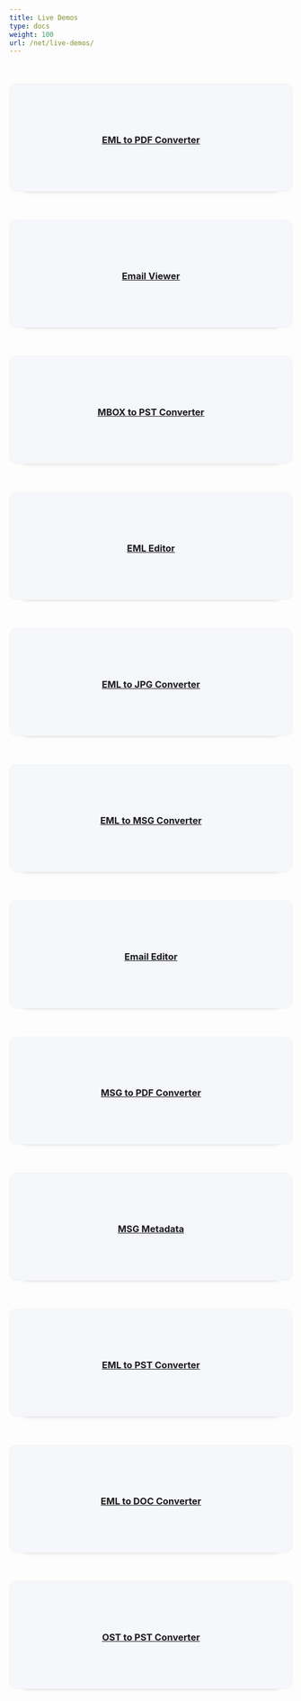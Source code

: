 ```yaml
---
title: Live Demos
type: docs
weight: 100
url: /net/live-demos/
---
```


<div class="row">
<div class="col-md-3 tc">
<a href="https://products.aspose.app/email/conversion/eml-to-pdf">
<div class="democard">
<h3 style="text-align: center">
EML to PDF Converter
</h3>
</div>
</a>
</div>

<div class="col-md-3 tc">
<a href="https://products.aspose.app/email/viewer">
<div class="democard">
<h3 style="text-align: center">
Email Viewer
</h3>
</div>
</a>
</div>

<div class="col-md-3 tc">
<a href="https://products.aspose.app/email/conversion/mbox-to-pst">
<div class="democard">
<h3 style="text-align: center">
MBOX to PST Converter
</h3>
</div>
</a>
</div>

<div class="col-md-3 tc">
<a href="https://products.aspose.app/email/editor/eml">
<div class="democard">
<h3 style="text-align: center">
EML Editor
</h3>
</div>
</a>
</div>
</div>

<div class="row">

<div class="col-md-3 tc">
<a href="https://products.aspose.app/email/conversion/eml-to-jpg">
<div class="democard">
<h3 style="text-align: center">
EML to JPG Converter
</h3>
</div>
</a>
</div>

<div class="col-md-3 tc">
<a href="https://products.aspose.app/email/conversion/eml-to-msg">
<div class="democard">
<h3 style="text-align: center">
EML to MSG Converter
</h3>
</div>
</a>
</div>

<div class="col-md-3 tc">
<a href="https://products.aspose.app/email/editor">
<div class="democard">
<h3 style="text-align: center">
Email Editor
</h3>
</div>
</a>
</div>

<div class="col-md-3 tc">
<a href="https://products.aspose.app/email/conversion/msg-to-pdf">
<div class="democard">
<h3 style="text-align: center">
MSG to PDF Converter
</h3>
</div>
</a>
</div>

</div>

<div class="row">

<div class="col-md-3 tc">
<a href="https://products.aspose.app/email/metadata/msg">
<div class="democard">
<h3 style="text-align: center">
MSG Metadata
</h3>
</div>
</a>
</div>

<div class="col-md-3 tc">
<a href="https://products.aspose.app/email/conversion/eml-to-pst">
<div class="democard">
<h3 style="text-align: center">
EML to PST Converter
</h3>
</div>
</a>
</div>

<div class="col-md-3 tc">
<a href="https://products.aspose.app/email/conversion/eml-to-doc">
<div class="democard">
<h3 style="text-align: center">
EML to DOC Converter
</h3>
</div>
</a>
</div>

<div class="col-md-3 tc">
<a href="https://products.aspose.app/email/conversion/ost-to-pst">
<div class="democard">
<h3 style="text-align: center">
OST to PST Converter
</h3>
</div>
</a>
</div>

</div>





<style>
.democard {
    padding: 20px;
    background: #f5f7fb;
    border-radius: 12px;
    min-height: 150px;
    display: flex;
    align-items: center;
    justify-content: center;
    flex-flow: column;
    box-shadow: 0 20px 10px -26px #333;
    border: 1px solid #f2f2f2;
    margin-top: 50px;
}
</style>